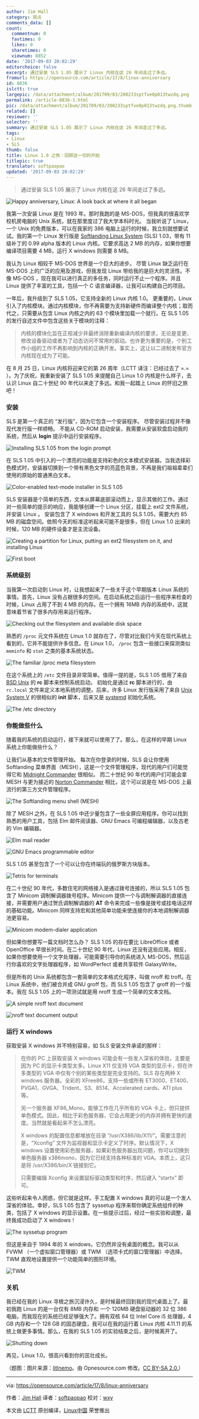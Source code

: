 ```yaml
---
author: Jim Hall
category: 观点
comments_data: []
count:
  commentnum: 0
  favtimes: 0
  likes: 0
  sharetimes: 0
  viewnum: 8852
date: '2017-09-03 20:02:29'
editorchoice: false
excerpt: 通过安装 SLS 1.05 展示了 Linux 内核在这 26 年间走过了多远。
fromurl: https://opensource.com/article/17/8/linux-anniversary
id: 8836
islctt: true
largepic: /data/attachment/album/201709/03/200233sptfve0p013twzdq.png
permalink: /article-8836-1.html
pic: /data/attachment/album/201709/03/200233sptfve0p013twzdq.png.thumb.jpg
related: []
reviewer: ''
selector: ''
summary: 通过安装 SLS 1.05 展示了 Linux 内核在这 26 年间走过了多远。
tags:
- Linux
- SLS
thumb: false
title: Linux 1.0 之旅：回顾这一切的开始
titlepic: true
translator: softpaopao
updated: '2017-09-03 20:02:29'
---
```



> 
> 通过安装 SLS 1.05 展示了 Linux 内核在这 26 年间走过了多远。
> 
> 
> 


![Happy anniversary, Linux: A look back at where it all began](/data/attachment/album/201709/03/200233sptfve0p013twzdq.png "Happy anniversary, Linux: A look back at where it all began")


我第一次安装 Linux 是在 1993 年。那时我跑的是 MS-DOS，但我真的很喜欢学校机房电脑的 Unix 系统，就在那里度过了我大学本科时光。 当我听说了 Linux，一个 Unix 的免费版本，可以在我家的 386 电脑上运行的时候，我立刻就想要试试。我的第一个 Linux 发行版是 [Softlanding Linux System](https://en.wikipedia.org/wiki/Softlanding_Linux_System) (SLS) 1.03，带有 11 级补丁的 0.99 alpha 版本的 Linux 内核。它要求高达 2 MB 的内存，如果你想要编译项目需要 4 MB，运行 X windows 则需要 8 MB。


我认为 Linux 相较于 MS-DOS 世界是一个巨大的进步。 尽管 Linux 缺乏运行在 MS-DOS 上的广泛的应用及游戏，但我发现 Linux 带给我的是巨大的灵活性。不像 MS-DOS ，现在我可以进行真正的多任务，同时运行不止一个程序。并且 Linux 提供了丰富的工具，包括一个 C 语言编译器，让我可以构建自己的项目。


一年后，我升级到了 SLS 1.05，它支持全新的 Linux 内核 1.0。 更重要的，Linux 引入了内核模块。通过内核模块，你不再需要为支持新硬件而编译整个内核；取而代之，只需要从包含 Linux 内核之内的 63 个模块里加载一个就行。在 SLS 1.05 的发行自述文件中包含这些关于模块的注释：



> 
> 内核的模块化旨在正视减少并最终消除重新编译内核的要求，无论是变更、修改设备驱动或者为了动态访问不常用的驱动。也许更为重要的是，个别工作小组的工作不再影响到内核的正确开发。事实上，这让以二进制发布官方内核现在成为了可能。
> 
> 
> 


在 8 月 25 日，Linux 内核将迎来它的第 26 周年（LCTT 译注：已经过去了 =.= ）。为了庆祝，我重新安装了 SLS 1.05 来提醒自己 Linux 1.0 内核是什么样子，去认识 Linux 自二十世纪 90 年代以来走了多远。和我一起踏上 Linux 的怀旧之旅吧！


### 安装


SLS 是第一个真正的 “发行版”，因为它包含一个安装程序。 尽管安装过程并不像现代发行版一样顺畅。 不能从 CD-ROM 启动安装，我需要从安装软盘启动我的系统，然后从 **login** 提示中运行安装程序。


![Installing SLS 1.05 from the login prompt](/data/attachment/album/201709/03/200234llktk4abge6qtkb4.png "Installing SLS 1.05 from the login prompt")


在 SLS 1.05 中引入的一个漂亮的功能是支持彩色的文本模式安装器。当我选择彩色模式时，安装器切换到一个带有黑色文字的亮蓝色背景，不再是我们祖祖辈辈们使用的原始的普通黑白文本。


![Color-enabled text-mode installer in SLS 1.05](/data/attachment/album/201709/03/200234z1tet1604h77m1cb.png "Color-enabled text-mode installer in SLS 1.05")


SLS 安装器是个简单的东西，文本从屏幕底部滚动而上，显示其做的工作。通过对一些简单的提示的响应，我能够创建一个 Linux 分区，挂载上 ext2 文件系统，并安装 Linux 。 安装包含了 X windows 和开发工具的 SLS 1.05，需要大约 85 MB 的磁盘空间。依照今天的标准这听起来可能不是很多，但在 Linux 1.0 出来的时候，120 MB 的硬件设备才是主流设备。


![Creating a partition for Linux, putting an ext2 filesystem on it, and installing Linux](/data/attachment/album/201709/03/200235wsn2uitws5l09s9t.png "Creating a partition for Linux, putting an ext2 filesystem on it, and installing Linux")


![First boot](/data/attachment/album/201709/03/200235beiun1ufey3uanjo.png "First boot")


### 系统级别


当我第一次启动到 Linux 时，让我想起来了一些关于这个早期版本 Linux 系统的事情。首先，Linux 没有占据很多的空间。在启动系统之后运行一些程序来检查的时候，Linux 占用了不到 4 MB 的内存。在一个拥有 16MB 内存的系统中，这就意味着节省了很多内存用来运行程序。


![Checking out the filesystem and available disk space](/data/attachment/album/201709/03/200236cbwkwzyawhadm8y8.png "Checking out the filesystem and available disk space")


熟悉的 `/proc` 元文件系统在 Linux 1.0 就存在了，尽管对比我们今天在现代系统上看到的，它并不能提供许多信息。在 Linux 1.0， `/proc` 包含一些接口来探测类似 `meminfo` 和 `stat` 之类的基本系统状态。


![The familiar /proc meta filesystem](/data/attachment/album/201709/03/200236hlqi0l2g05tl0lh1.png "The familiar /proc meta filesystem")


在这个系统上的 `/etc` 文件目录非常简单。值得一提的是，SLS 1.05 借用了来自 [BSD Unix](https://en.wikipedia.org/wiki/Berkeley_Software_Distribution) 的 **rc** 脚本来控制系统启动。 初始化是通过 **rc** 脚本进行的，由 `rc.local` 文件来定义本地系统的调整。后来，许多 Linux 发行版采用了来自 [Unix System V](https://en.wikipedia.org/wiki/UNIX_System_V) 的很相似的 **init** 脚本，后来又是 [systemd](https://en.wikipedia.org/wiki/Systemd) 初始化系统。


![The /etc directory](/data/attachment/album/201709/03/200237b4imixd85zhri644.png "The /etc directory")


### 你能做些什么


随着我的系统的启动运行，接下来就可以使用了了。那么，在这样的早期 Linux 系统上你能做些什么？


让我们从基本的文件管理开始。 每次在你登录的时候，SLS 会让你使用 Softlanding 菜单界面（MESH），这是一个文件管理程序，现代的用户们可能觉得它和 [Midnight Commander](https://midnight-commander.org/) 很相似。 而二十世纪 90 年代的用户们可能会拿 MESH 与更为接近的 [Norton Commander](https://en.wikipedia.org/wiki/Norton_Commander) 相比，这个可以说是在 MS-DOS 上最流行的第三方文件管理程序。


![The Softlanding menu shell (MESH)](/data/attachment/album/201709/03/200237xuc27l10ttemjztl.png "The Softlanding menu shell (MESH)")


除了 MESH 之外，在 SLS 1.05 中还少量包含了一些全屏应用程序。你可以找到熟悉的用户工具，包括 Elm 邮件阅读器、GNU Emacs 可编程编辑器，以及古老的 Vim 编辑器。


![Elm mail reader](/data/attachment/album/201709/03/200238g821lltit8m1xfr1.png "Elm mail reader")


![GNU Emacs programmable editor](/data/attachment/album/201709/03/200238c9zn4ivenvhveqrs.png "GNU Emacs programmable editor")


SLS 1.05 甚至包含了一个可以让你在终端玩的俄罗斯方块版本。


![Tetris for terminals](/data/attachment/album/201709/03/200239iyviailypdpvvtvr.png "Tetris for terminals")


在二十世纪 90 年代，多数住宅的网络接入是通过拨号连接的，所以 SLS 1.05 包含了 Minicom 调制解调器拨号程序。Minicom 提供一个与调制解调器的直接连接，并需要用户通过贺氏调制解调器的 **AT** 命令来完成一些像是拨号或挂电话这样的基础功能。Minicom 同样支持宏和其他简单功能来使连接你的本地调制解调器池更容易。


![Minicom modem-dialer application](/data/attachment/album/201709/03/200239l0wzqyuoyy9498z2.png "Minicom modem-dialer application")


但如果你想要写一篇文档时怎么办？ SLS 1.05 的存在要比 LibreOffice 或者 OpenOffice 早很长时间。在二十世纪 90 年代，Linux 还没有这些应用。相反，如果你想要使用一个文字处理器，可能需要引导你的系统进入 MS-DOS，然后运行你喜欢的文字处理器程序，如 WordPerfect 或者共享软件 GalaxyWrite。


但是所有的 Unix 系统都包含一套简单的文本格式化程序，叫做 nroff 和 troff。在 Linux 系统中，他们被合并成 GNU groff 包，而 SLS 1.05 包含了 groff 的一个版本。我在 SLS 1.05 上的一项测试就是用 nroff 生成一个简单的文本文档。


![A simple nroff text document](/data/attachment/album/201709/03/200240z6pnnfcxnfy6fpx0.png "A simple nroff text document")


![nroff text document output](/data/attachment/album/201709/03/200241snm0mb41m7jxoxlm.png "nroff text document output")


### 运行 X windows


获取安装 X windows 并不特别容易，如 SLS 安装文件承诺的那样：



> 
> 在你的 PC 上获取安装 X windows 可能会有一些发人深省的体验，主要是因为 PC 的显示卡类型太多。Linux X11 仅支持 VGA 类型的显示卡，但在许多类型的 VGA 中仅有个别的某些类型是完全支持的。SLS 存在两种 X windows 服务器。全彩的 XFree86，支持一些或所有 ET3000、ET400、PVGA1、GVGA、Trident、S3、8514、Accelerated cards、ATI plus 等。
> 
> 
> 另一个服务器 XF86\_Mono，能够工作在几乎所有的 VGA 卡上，但只提供单色模式。因此，相比于彩色服务器，它会占用更少的内存并拥有更快的速度。当然就是看起来不怎么漂亮。
> 
> 
> X windows 的配置信息都堆放在目录 “/usr/X386/lib/X11/”。需要注意的是，“Xconfig” 文件为监视器和显示卡定义了时序。默认情况下，X windows 设置使用彩色服务器，如果彩色服务器出现问题，你可以切换到单色服务器 x386mono，因为它已经支持各种标准的 VGA。本质上，这只是将 /usr/X386/bin/X 链接到它。
> 
> 
> 只需要编辑 Xconfig 来设置鼠标驱动类型和时序，然后键入 “startx” 即可。
> 
> 
> 


这些听起来令人困惑，但它就是这样。手工配置 X windows 真的可以是一个发人深省的体验。幸好，SLS 1.05 包含了 syssetup 程序来帮你确定系统组件的种类，包括了 X windows 的显示设置。在一些提示过后，经过一些实验和调整，最终我成功启动了 X windows！


![The syssetup program](/data/attachment/album/201709/03/200241k0dr4h548c2444dv.png "The syssetup program")


但这是来自于 1994 年的 X windows，它仍然并没有桌面的概念。我可以从 FVWM （一个虚拟窗口管理器）或 TWM （选项卡式的窗口管理器）中选择。TWM 直观地设置提供一个功能简单的图形环境。


![TWM](/data/attachment/album/201709/03/200243grmcggnmjvwj9iio.png "TWM")


### 关机


我已经在我的 Linux 寻根之旅沉浸许久，是时候最终回到我的现代桌面上了。最初我跑 Linux 的是一台仅有 8MB 内存和 一个 120MB 硬盘驱动器的 32 位 386 电脑，而我现在的系统已经足够强大了。拥有双核 64 位 Intel Core i5 处理器，4 GB 内存和一个 128 GB 的固态硬盘，我可以在我的运行着 Linux 内核 4.11.11 的系统上做更多事情。那么，在我的 SLS 1.05 的实验结束之后，是时候离开了。


![Shutting down](/data/attachment/album/201709/03/200243e9w82pgh9n39cpza.png "Shutting down")


再见，Linux 1.0。很高兴看到你的茁壮成长。


（题图：图片来源：[litlnemo](https://www.flickr.com/photos/litlnemo/19777182/)。由 Opnesource.com 修改。[CC BY-SA 2.0.](https://creativecommons.org/licenses/by-sa/2.0/)）




---


via: <https://opensource.com/article/17/8/linux-anniversary>


作者：[Jim Hall](https://opensource.com/users/jim-hall) 译者：[softpaopao](https://github.com/softpaopao) 校对：[wxy](https://github.com/wxy)


本文由 [LCTT](https://github.com/LCTT/TranslateProject) 原创编译，[Linux中国](https://linux.cn/) 荣誉推出